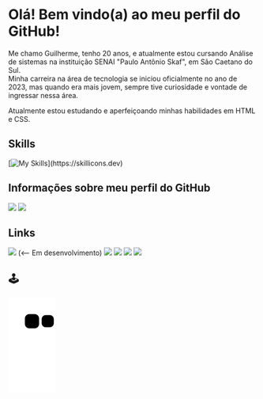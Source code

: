 # Olá! Bem vindo(a) ao meu perfil do GitHub!

Me chamo Guilherme, tenho 20 anos, e atualmente estou cursando Análise de sistemas na instituição SENAI "Paulo Antônio Skaf", em São Caetano do Sul.<br>
Minha carreira na área de tecnologia se iniciou oficialmente no ano de 2023, mas quando era mais jovem, sempre tive curiosidade e vontade de ingressar nessa área. <br>

Atualmente estou estudando e aperfeiçoando minhas habilidades em HTML e CSS.

## Skills
[![My Skills](https://skillicons.dev/icons?i=figma,html,css,)](https://skillicons.dev)
     
 ## Informações sobre meu perfil do GitHub
 <div>
 <img height="160em" src="https://github-readme-stats.vercel.app/api?username=GSolivier&show_icons=true&theme=dark&include_all_commits=true&count_private=true"/>
 <img height="160em" src="https://github-readme-stats.vercel.app/api/top-langs/?username=GSolivier&layout=compact&langs_count=7&theme=dark"/>
 </div>
 
 ## Links
 
 <div>
   <a href="https://gsolivier.github.io/meu-portfolio/" target="_blank"><img src="https://img.shields.io/badge/Portfolio-%23000000.svg?style=for-the-badge&logo=firefox&logoColor=#FF7139)"></a> (<-- Em desenvolvimento)
  <a href="https://www.twitch.tv/waternoose_" target="_blank"><img src="https://img.shields.io/badge/Twitch-9146FF?style=for-the-badge&logo=twitch&logoColor=white" target="_blank"></a>
  <a href="https://instagram.com/guisous11" target="_blank"><img src="https://img.shields.io/badge/-Instagram-%23E4405F?style=for-the-badge&logo=instagram&logoColor=white" target="_blank"></a>
  <a href="https://www.linkedin.com/in/guilherme-sousa-oliveira/" target="_blank"><img src="https://img.shields.io/badge/-LinkedIn-%230077B5?style=for-the-badge&logo=linkedin&logoColor=white" target="_blank"></a> 
  <a href = "mailto:guilhermesousa1110@gmail.com"><img src="https://img.shields.io/badge/Gmail-D14836?style=for-the-badge&logo=gmail&logoColor=white" target="_blank"></a>
     </div>

## 🕹️
  ![Snake animation](https://github.com/rafaballerini/rafaballerini/blob/output/github-contribution-grid-snake.svg)
 
</div>
 

